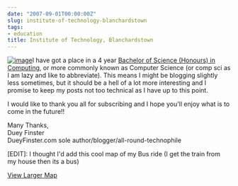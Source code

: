 ```yaml
---
date: "2007-09-01T00:00:00Z"
slug: institute-of-technology-blanchardstown
tags:
- education
title: Institute of Technology, Blanchardstown
---
```


[![image](http://www.itb.ie/site/Images/newitbbanner760x95.jpg)](http://www.itb.ie/site/Images/newitbbanner760x95.jpg)I
have got a place in a 4 year [Bachelor of Science (Honours) in
Computing](http://www.itb.ie/site/courses/bn104.htm), or more commonly
known as Computer Science (or comp sci as I am lazy and like to
abbreviate). This means I might be blogging slightly less sometimes, but
it should be a hell of a lot more interesting and I promise to keep my
posts not too technical as I have up to this point.  
  
I would like to thank you all for subscribing and I hope you'll enjoy
what is to come in the future!!  
  
Many Thanks,  
Duey Finster  
DueyFinster.com sole author/blogger/all-round-technophile  
  
[EDIT]: I thought I'd add this cool map of my Bus ride (I get the train
from my house then its a bus)  
  
  
  
[View Larger
Map](http://maps.google.com/maps/ms?ie=UTF8&hl=en&om=1&msa=0&msid=109383011069405553704.000438c1fbf9a8338b9f2&ll=53.393975,-6.383743&spn=0.035827,0.072956&z=13&source=embed)